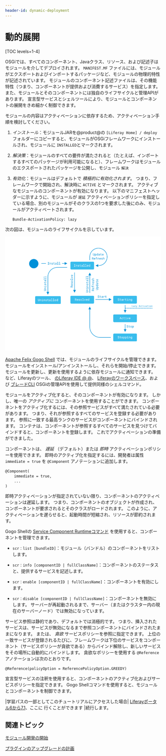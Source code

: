 ```yaml
---
header-id: dynamic-deployment
---
```


# 動的展開

[TOC levels=1-4]

OSGiでは、すべてのコンポーネント、Javaクラス、リソース、および記述子はモジュールを介してデプロイされます。 `MANIFEST.MF` ファイルには、モジュールがエクスポートおよびインポートするパッケージなど、モジュールの物理的特性が記述されています。 モジュールのコンポーネント記述ファイルは、その機能特性（つまり、コンポーネントが提供および消費するサービス）を指定します。 また、モジュールとそのコンポーネントには独自のライフサイクルと管理APIがあります。 宣言型サービスとシェルツールにより、モジュールとコンポーネントの展開をきめ細かく制御できます。

モジュールの内容はアクティベーションに依存するため、アクティベーション手順を検討してください。

1.  *インストール*：モジュールJARを@product@の `[Liferay Home] / deploy` フォルダーにコピーすると、モジュールがOSGiフレームワークにインストールされ、モジュールに `INSTALLED`とマークされます。

2.  *解決策*：モジュールのすべての要件が満たされると（たとえば、インポートするすべてのパッケージが利用可能になると）、フレームワークはモジュールのエクスポートされたパッケージを公開し、モジュール `解決`

3.  *有効化*：モジュールはデフォルトで *積極的に有効化されます*。 つまり、フレームワークで開始され、解決時に `ACTIVE` とマークされます。 アクティブなモジュールのコンポーネントが有効になります。 以下のマニフェストヘッダーに示すように、モジュールが `遅延` アクティベーションポリシーを指定している場合、別のモジュールがそのクラスの1つを要求した後にのみ、モジュールがアクティベートされます。
   
        Bundle-ActivationPolicy: lazy

次の図は、モジュールのライフサイクルを示しています。

![図1：この状態図は、モジュールのライフサイクルを示しています。](../../images/module-state-diagram.png)

[Apache Felix Gogo Shell](/docs/7-1/reference/-/knowledge_base/r/using-the-felix-gogo-shell) では、モジュールのライフサイクルを管理できます。 モジュールをインストール/アンインストールし、それらを開始/停止できます。 モジュールを更新し、更新を使用するように依存モジュールに通知できます。 など、Liferayのツール、 [のLiferay IDE @ @](/docs/7-1/tutorials/-/knowledge_base/t/liferay-ide)、 [Liferayのワークスペース](/docs/7-1/tutorials/-/knowledge_base/t/liferay-workspace)、および [ブレードCLI](/docs/7-1/tutorials/-/knowledge_base/t/blade-cli) OSGiの管理APIを使用して提供同様のシェルコマンド。

モジュールをアクティブ化すると、そのコンポーネントが有効になります。 しかし、唯一の *アクティブに* コンポーネントを使用することができます。 コンポーネントをアクティブ化するには、その参照サービスがすべて満たされている必要があります。 つまり、それが参照するすべてのサービスを登録する必要があります。 参照に一致する最高ランクのサービスがコンポーネントにバインドされます。 コンテナは、コンポーネントが参照するすべてのサービスを見つけてバインドすると、コンポーネントを登録します。 これでアクティベーションの準備ができました。

コンポーネントは、 *遅延* （デフォルト）または *即時* アクティベーションポリシーを使用できます。 即時のアクティブ化を指定するには、開発者は属性 `immediate = true` を `@Component` アノテーションに追加します。

    @Component(
        immediate = true,
        ...
    )

即時アクティベーションが指定されていない限り、コンポーネントのアクティベーションは遅延します。 つまり、コンポーネントのオブジェクトが作成され、コンポーネントが要求されるとそのクラスがロードされます。 このように、アクティベーションを遅らせると、起動時間が短縮され、リソースが節約されます。

Gogo Shellの [Service Component Runtimeコマンド](http://felix.apache.org/documentation/subprojects/apache-felix-service-component-runtime.html#shell-command) を使用すると、コンポーネントを管理できます。

  - `scr：list [bundleID]`：モジュール（バンドル）のコンポーネントをリストします。

  - `scr：info [componentID | fullClassName]`：コンポーネントのステータスと、提供するサービスを記述します。

  - `scr：enable [componentID | fullClassName]`：コンポーネントを有効にします。

  - `scr：disable [componentID | fullClassName]`：コンポーネントを無効にします。 サーバーが再起動されるまで、サーバー（またはクラスター内の現在のサーバーノード）では無効になっています。

サービス参照は静的であり、デフォルトでは消極的です。 つまり、挿入されたサービスは、サービスが無効になるまで参照コンポーネントにバインドされたままになります。 または、 *貪欲* サービスポリシーを参照に指定できます。 上位の一致サービスが登録されるたびに、フレームワークは下位のサービスをコンポーネント（サービスポリシーが貪欲である）からバインド解除し、新しいサービスをその場所に自動的にバインドします。 貪欲なポリシーを使用する `@Reference` アノテーションは次のとおりです。

    @Reference(policyOption = ReferencePolicyOption.GREEDY)

宣言型サービスの注釈を使用すると、コンポーネントのアクティブ化およびサービスポリシーを指定できます。 Gogo Shellコマンドを使用すると、モジュールとコンポーネントを制御できます。

|学習パスの一部としてこのチュートリアルにアクセスした場合| [Liferayポータル6から7.1](/docs/7-1/tutorials/-/knowledge_base/t/from-liferay-6-to-liferay-7)、ここに [](/docs/7-1/tutorials/-/knowledge_base/t/more-ways-osgi-improves-development-on-liferay) 行くことができます</a> |続行します。

## 関連トピック

[モジュール開発の開始](/docs/7-1/tutorials/-/knowledge_base/t/starting-module-development)

[プラグインのアップグレードの計画](migrating-existing-code-to-liferay-7/migrating-existing-code-to-liferay-7)
